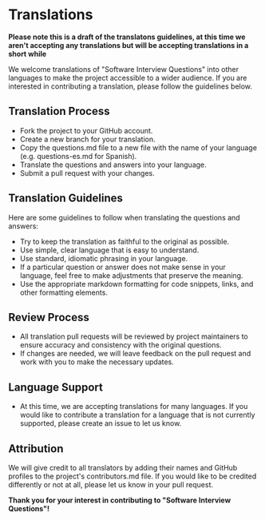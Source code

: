 # Translations
**Please note this is a draft of the translatons guidelines, at this time we aren't accepting any translations but will be accepting translations in a short while**

We welcome translations of "Software Interview Questions" into other languages to make the project accessible to a wider audience. If you are interested in contributing a translation, please follow the guidelines below.

## Translation Process
+ Fork the project to your GitHub account.
+ Create a new branch for your translation.
+ Copy the questions.md file to a new file with the name of your language (e.g. questions-es.md for Spanish).
+ Translate the questions and answers into your language.
+ Submit a pull request with your changes.

## Translation Guidelines
Here are some guidelines to follow when translating the questions and answers:

+ Try to keep the translation as faithful to the original as possible.
+ Use simple, clear language that is easy to understand.
+ Use standard, idiomatic phrasing in your language.
+ If a particular question or answer does not make sense in your language, feel free to make adjustments that preserve the meaning.
+ Use the appropriate markdown formatting for code snippets, links, and other formatting elements.

## Review Process
+ All translation pull requests will be reviewed by project maintainers to ensure accuracy and consistency with the original questions. 
+ If changes are needed, we will leave feedback on the pull request and work with you to make the necessary updates.

## Language Support
+ At this time, we are accepting translations for many languages. If you would like to contribute a translation for a language that is not currently supported, please create an issue to let us know.

## Attribution
We will give credit to all translators by adding their names and GitHub profiles to the project's contributors.md file. If you would like to be credited differently or not at all, please let us know in your pull request.

**Thank you for your interest in contributing to "Software Interview Questions"!**